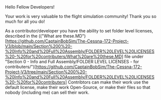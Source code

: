 Hello Fellow Developers!

Your work is very valuable to the flight simulation community! Thank you so much for all you do!

As a contributor/developer you have the ability to set folder level licenses, described in the (("What are these.MD")[https://github.com/CaptainBobSim/The-Cessna-172-Project-V3/blob/main/Section%200%20-%20Info%20and%20Full%20Assembly/FOLDER%20LEVEL%20LICENSES%20-%20for%20contributers/What%20are%20these.MD] file under "Section 0 - Info and Full Assembly/FOLDER LEVEL LICENSES - for contributers/")[https://github.com/CaptainBobSim/The-Cessna-172-Project-V3/tree/main/Section%200%20-%20Info%20and%20Full%20Assembly/FOLDER%20LEVEL%20LICENSES%20-%20for%20contributers]
Contribtors can make their work use the default license, make their work Open-Source, or make their files so that nobody (including me) can sell their work.

